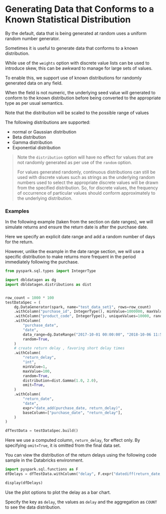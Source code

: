 # Generating Data that Conforms to a Known Statistical Distribution

By the default, data that is being generated at random uses a uniform random number generator. 

Sometimes it is useful to generate data that conforms to a known distribution. 

While use of the `weights` option with discrete value lists can be used to introduce skew, 
this can be awkward to manage for large sets of values.

To enable this, we support use of known distributions for randomly generated data on any field.

When the field is not numeric, the underlying seed value will generated to conform to the 
known distribution before being converted 
to the appropriate type as per usual semantics. 

Note that the distribution will be scaled to the possible range of values

The following distributions are supported:
- normal or Gaussian distribution
- Beta distribution
- Gamma distribution
- Exponential distribution

> Note the `distribution` option will have no effect for values that are not randomly generated as
> per use of the `random` option.
> 
> For values generated randomly, continuous distributions can still be used with discrete values such as strings
> as the underlying random numbers used to select the appropriate discrete values will be drawn from the specified
> distribution. So, for discrete values, the frequency of occurrence of particular values should conform approximately
> to the underlying distribution.


### Examples 

In the following example (taken from the section on date ranges), we will simulate returns and 
ensure the return date is after the purchase date.

Here we specify an explicit date range and add a random number of days for the return.

However, unlike the example in the date range section, we will use a specific distribution to 
make returns more frequent in the period immediately following the purchase.

```python 
from pyspark.sql.types import IntegerType

import dbldatagen as dg
import dbldatagen.distributions as dist


row_count = 1000 * 100
testDataSpec = (
    dg.DataGenerator(spark, name="test_data_set1", rows=row_count)
    .withColumn("purchase_id", IntegerType(), minValue=1000000, maxValue=2000000)
    .withColumn("product_code", IntegerType(), uniqueValues=10000, random=True)
    .withColumn(
        "purchase_date",
        "date",
        data_range=dg.DateRange("2017-10-01 00:00:00", "2018-10-06 11:55:00", "days=3"),
        random=True,
    )
    # create return delay , favoring short delay times
    .withColumn(
        "return_delay",
        "int",
        minValue=1,
        maxValue=100,
        random=True,
        distribution=dist.Gamma(1.0, 2.0),
        omit=True,
    )
    .withColumn(
        "return_date",
        "date",
        expr="date_add(purchase_date, return_delay)",
        baseColumn=["purchase_date", "return_delay"],
    )
)

dfTestData = testDataSpec.build()
```

Here we use a computed column, `return_delay`, for effect only. By specifying `omit=True`, 
it is omitted from the final data set.

You can view the distribution of the return delays using the following code sample in the Databricks 
environment.

```python 
import pyspark.sql.functions as F
dfDelays = dfTestData.withColumn("delay", F.expr("datediff(return_date, purchase_date)"))

display(dfDelays)
```

Use the plot options to plot the delay as a bar chart.

Specify the key as `delay`, the values as `delay` and the aggregation as `COUNT` to see the data 
distribution.
